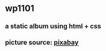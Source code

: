 # wp1101
## a static album using html + css
## picture source: [pixabay](https://pixabay.com/images/)